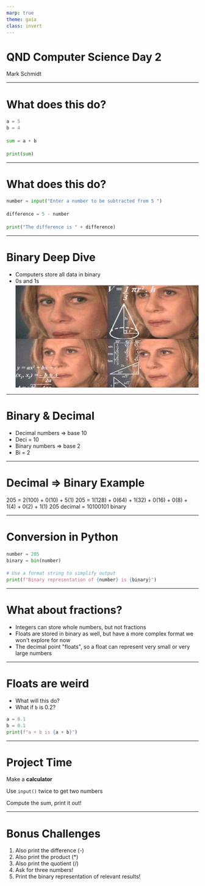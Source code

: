 ```yaml
---
marp: true
theme: gaia
class: invert
---
```


# QND Computer Science Day 2
Mark Schmidt

---

# What does this do?

```python
a = 5
b = 4

sum = a + b

print(sum)
```

<!-- -->
<!-- Should print the number 9 -->
---

# What does this do?

```python
number = input("Enter a number to be subtracted from 5 ")

difference = 5 - number

print("The difference is " + difference)
```
<!-- -->
<!-- Note that anything after a # is a comment. Useful for >
<!-- Gotcha 1: fails to subtract because number is a string>
<!-- Gotcha 2: fails to run until we add str() -->
<!-- Brief aside on types -->
---

# Binary Deep Dive

- Computers store all data in binary
- 0s and 1s
![bg right w:500](../assets/math.jpeg)

---

# Binary & Decimal

- Decimal numbers => base 10
- Deci = 10 
- Binary numbers => base 2
- Bi = 2 

---

# Decimal => Binary Example

205 = 2(100) + 0(10) + 5(1)
205 = 1(128) + 0(64) + 1(32) + 0(16) + 0(8) + 1(4) + 0(2) + 1(1)
205 decimal = 10100101 binary

---
# Conversion in Python

```python
number = 205
binary = bin(number)

# Use a format string to simplify output
print(f"Binary representation of {number} is {binary}")
```
---

# What about fractions?

- Integers can store whole numbers, but not fractions
- Floats are stored in binary as well, but have a more complex format we won't explore for now
- The decimal point "floats", so a float can represent very small or very large numbers

---

# Floats are weird


- What will this do?
- What if `b` is 0.2?
```python
a = 0.1
b = 0.1
print(f"a + b is {a + b}")
```
<!-- -->
<!-- Show 0.1 + 0.1 = 0.2, 0.1 + 0.2 => 0.3000000004 -->

---

# Project Time

Make a **calculator**

Use `input()` twice to get two numbers

Compute the sum, print it out!

--- 

# Bonus Challenges

1. Also print the difference (-)
2. Also print the product (*)
3. Also print the quotient (/)
4. Ask for three numbers!
5. Print the binary representation of relevant results!


